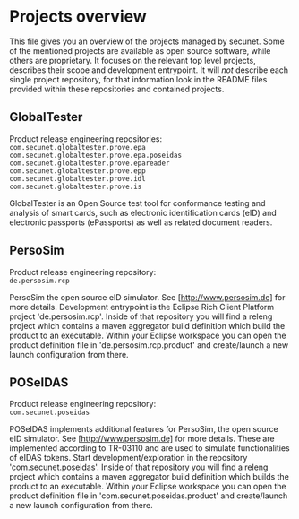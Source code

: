 Projects overview
===
This file gives you an overview of the projects managed by secunet. Some of the mentioned projects are available as open source software, while others are proprietary. 
It focuses on the relevant top level projects, describes their scope and development entrypoint. It will *not* describe each single project repository, for that information look in the README files provided within these repositories and contained projects.

GlobalTester
------------
Product release engineering repositories:  
`com.secunet.globaltester.prove.epa`  
`com.secunet.globaltester.prove.epa.poseidas`  
`com.secunet.globaltester.prove.epareader`  
`com.secunet.globaltester.prove.epp`  
`com.secunet.globaltester.prove.idl`  
`com.secunet.globaltester.prove.is`  

GlobalTester is an Open Source test tool for conformance testing and analysis of smart cards, such as electronic identification cards (eID) and electronic passports (ePassports) as well as related document readers.

PersoSim
--------
Product release engineering repository:  
`de.persosim.rcp`  

PersoSim the open source eID simulator. See [http://www.persosim.de] for more details.
Development entrypoint is the Eclipse Rich Client Platform project 'de.persosim.rcp'. Inside of that repository you will find a releng project which contains a maven aggregator build definition which build the product to an executable. Within your Eclipse workspace you can open the product definition file in 'de.persosim.rcp.product' and create/launch a new launch configuration from there.

POSeIDAS
--------
Product release engineering repository:  
`com.secunet.poseidas`  

POSeIDAS implements additional features for PersoSim, the open source eID simulator. See [http://www.persosim.de] for more details.
These are implemented according to TR-03110 and are used to simulate functionalities of eIDAS tokens.
Start development/exploration in the repository 'com.secunet.poseidas'. Inside of that repository you will find a releng project which contains a maven aggregator build definition which builds the product to an executable. Within your Eclipse workspace you can open the product definition file in 'com.secunet.poseidas.product' and create/launch a new launch configuration from there.
